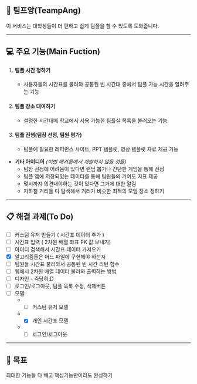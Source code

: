 ## :speech_balloon: 팀프앙(TeampAng)
이 서비스는 대학생들이 더 편하고 쉽게 팀플을 할 수 있도록 도와줍니다.

---

## :computer: 주요 기능(Main Fuction)
1. #### __팀플 시간 정하기__
   * 사용자들의 시간표를 불러와 공통된 빈 시간대 중에서 팀플 가능 시간을 알려주는 기능
1. #### __팀플 장소 대여하기__
   * 설정한 시간대에 학교에서 사용 가능한 팀플실 목록을 불러오는 기능
1. #### __팀플 진행__(팀장 선정, 팀원 평가)
   * 팀플에 필요한 레퍼런스 사이트, PPT 템플릿, 영상 템플릿 자료 제공 기능

* __기타 아이디어__ *(이번 해커톤에서 개발하지 않을 것들)*
   * 팀장 선정에 어려움이 있다면 랜덤 뽑기나 간단한 게임을 통해 선정
   * 팀플 앱에 저장되있는 데이터를 통해 팀원들의 기여도 지표 제공 
   * 몇시까지 의견내야하는 것이 있다면 그거에 대한 알림
   * 지하철 거리들 다 탐색해서 거리가 비슷한 최적의 모임 장소 정하기
      
      
---      
## :clipboard: 해결 과제(To Do)
- [ ] 커스텀 유저 만들기 ( 시간표 데이터 추가 )
- [ ] 시간표 입력 ( 2차원 배열 좌표 PK 값 보내기)
- [ ] 아이디 검색해서 시간표 데이터 가져오기
- [x] 알고리즘들은 어느 파일에 구현해야 하는지
- [ ] 팀원들 시간표 불러와서 공통된 빈 시간 리턴 함수
- [ ] 웹에서 2차원 배열 데이터 불러와 출력하는 방법
- [ ] 디자인 - 즉당히:D
- [ ] 로그인/로그아웃, 팀플 목록 수정, 삭제버튼
- [ ] 모델:
  * - [ ] 커스텀 유저 모델
  * - [x] 개인 시간표 모델
  * - [ ] 로그인/로그아웃

---
## :checkered_flag: 목표
최대한 기능들 다 빼고 핵심기능만이라도 완성하기
  
